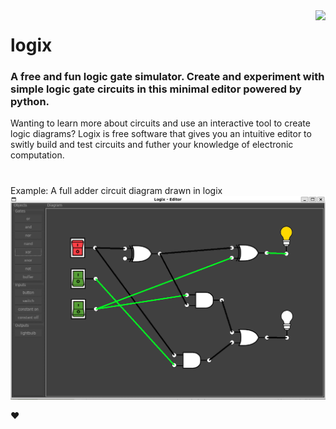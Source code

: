 <img src="https://www.python.org/static/community_logos/python-powered-w-140x56.png" align="right" />

# logix 
<h3>A free and fun logic gate simulator. Create and experiment with simple logic gate circuits in this minimal editor powered by python.</h3>
<p></p>
Wanting to learn more about circuits and use an interactive tool to create logic diagrams?
Logix is free software that gives you an intuitive editor to switly build and test circuits and futher your knowledge of electronic computation.

#
Example: A full adder circuit diagram drawn in logix
<img src="assets/screenshot.png">

❤️
